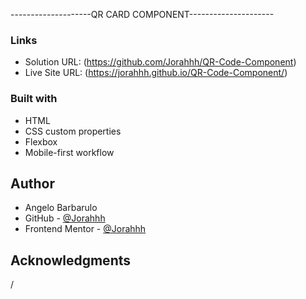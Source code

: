 
--------------------QR CARD COMPONENT---------------------

### Links

- Solution URL: (https://github.com/Jorahhh/QR-Code-Component)
- Live Site URL: (https://jorahhh.github.io/QR-Code-Component/)


### Built with

- HTML
- CSS custom properties
- Flexbox
- Mobile-first workflow

## Author

- Angelo Barbarulo
- GitHub - [@Jorahhh](https://github.com/Jorahhh)
- Frontend Mentor - [@Jorahhh](https://www.frontendmentor.io/profile/Jorahhh)


## Acknowledgments

/
